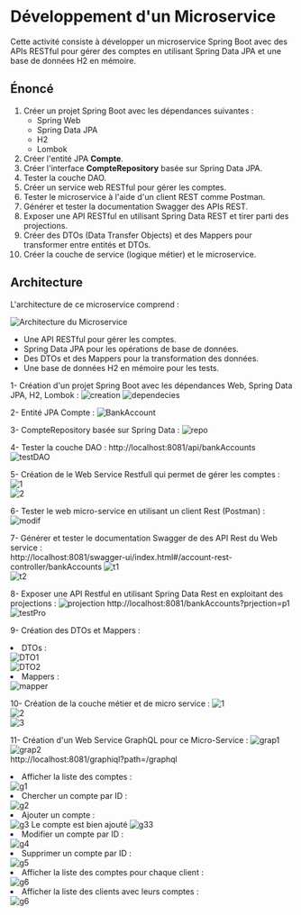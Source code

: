 <h1>Développement d'un Microservice</h1>

<p>Cette activité consiste à développer un microservice Spring Boot avec des APIs RESTful pour gérer des comptes en utilisant Spring Data JPA et une base de données H2 en mémoire.</p>

<h2>Énoncé</h2>
<ol>
    <li>Créer un projet Spring Boot avec les dépendances suivantes :
        <ul>
            <li>Spring Web</li>
            <li>Spring Data JPA</li>
            <li>H2</li>
            <li>Lombok</li>
        </ul>
    </li>
    <li>Créer l'entité JPA <strong>Compte</strong>.</li>
    <li>Créer l'interface <strong>CompteRepository</strong> basée sur Spring Data JPA.</li>
    <li>Tester la couche DAO.</li>
    <li>Créer un service web RESTful pour gérer les comptes.</li>
    <li>Tester le microservice à l'aide d'un client REST comme Postman.</li>
    <li>Générer et tester la documentation Swagger des APIs REST.</li>
    <li>Exposer une API RESTful en utilisant Spring Data REST et tirer parti des projections.</li>
    <li>Créer des DTOs (Data Transfer Objects) et des Mappers pour transformer entre entités et DTOs.</li>
    <li>Créer la couche de service (logique métier) et le microservice.</li>
</ol>

<h2>Architecture</h2>

<p>L'architecture de ce microservice comprend :</p>
<img src="pictures/img.png" alt="Architecture du Microservice" />
<ul>
    <li>Une API RESTful pour gérer les comptes.</li>
    <li>Spring Data JPA pour les opérations de base de données.</li>
    <li>Des DTOs et des Mappers pour la transformation des données.</li>
    <li>Une base de données H2 en mémoire pour les tests.</li>
</ul>

<p>1- Création d'un projet Spring Boot avec les dépendances Web, Spring Data JPA, H2, Lombok :  
<img src="pictures/img_1.png" alt="creation">
<img src="pictures/img_2.png" alt="dependecies">
</p>

<p>2- Entité JPA Compte : 
<img src="pictures/img_3.png" alt="BankAccount">
</p>

<p>3- CompteRepository basée sur Spring Data : 
<img src="pictures/img_4.png" alt="repo"></p>

<p>4- Tester la couche DAO :
http://localhost:8081/api/bankAccounts
<img src="pictures/img_5.png" alt="testDAO">
</p>

<p>5- Création de le Web Service Restfull qui permet de gérer les comptes : 
<img src="pictures/img_6.png" alt="1">
<br> 
<img src="pictures/img_7.png" alt="2">
</p>

<p>6- Tester le web micro-service en utilisant un client Rest (Postman) :
<img src="pictures/img_8.png" alt="modif">
</p>

<p>7- Générer et tester le documentation Swagger de des API Rest du Web service :
<br>http://localhost:8081/swagger-ui/index.html#/account-rest-controller/bankAccounts
<img src="pictures/img_9.png" alt="t1"> 
<br>
<img src="pictures/img_10.png" alt="t2">
</p>

<p>8- Exposer une API Restful en utilisant Spring Data Rest en exploitant des projections :
<img src="pictures/img_11.png" alt="projection">
http://localhost:8081/bankAccounts?prjection=p1
<img src="pictures/img_12.png" alt="testPro">
</p>

<p>9- Création des DTOs et Mappers :
<li>DTOs : </li>
<img src="pictures/img_13.png" alt="DTO1">
<br>
<img src="pictures/img_14.png" alt="DTO2">

<li>Mappers : </li>
<img src="pictures/img_15.png" alt="mapper">
</p>

<p>10- Création de la couche métier et de micro service :
<img src="pictures/img_16.png" alt="1">
<br>
<img src="pictures/img_17.png" alt="2">
<br>
<img src="pictures/img_18.png" alt="3">
</p>

<p>11- Création d'un Web Service GraphQL pour ce Micro-Service : 
<img src="pictures/img_19.png" alt="grap1">
<br>
<img src="pictures/img_20.png" alt="grap2">
<br>
http://localhost:8081/graphiql?path=/graphql
<li>Afficher la liste des comptes :
</li>
<img src="pictures/img_21.png" alt="g1">
<br>
<li>Chercher un compte par ID :
</li>
<img src="pictures/img_22.png" alt="g2">
<br>
<li>Ajouter un compte : </li>

<img src="pictures/img_23.png" alt="g3">
Le compte est bien ajouté 
<img src="pictures/img_24.png" alt="g33">
<br>
<li>Modifier un compte par ID :</li>
<img src="pictures/img_25.png" alt="g4">
<br>
<li>Supprimer un compte par ID :</li>
<img src="pictures/img_26.png" alt="g5">

<br>
<li>Afficher la liste des comptes pour chaque client :</li>
<img src="pictures/img_27.png" alt="g6">

<br>
<li>Afficher la liste des clients avec leurs comptes :</li>
<img src="pictures/img_28.png" alt="g6">


</p>


